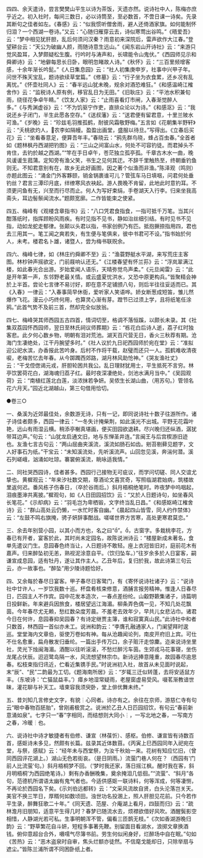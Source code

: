 <!-- { "loadSidebar": true } -->
四四、余天遣诗，尝言樊樊山平生以诗为茶饭，天遗亦然。说诗社中人，陈梅亦庶乎近之。初入社时，每间三数日，必以诗筒至，至必数首，不啻日课一诗矣。先录其断句之佳者如左。《春感》云：“似我惯听僧舍雨，避人还倚酒家旗。如何能制怀归泪？一个西湖一卷诗。”又云：“心随归雁穿云去，诗似寒莺出谷鸣。”《晤爱吾》云：“梦中相见犹肝胆，乱后何须问汉秦？雨意初来深院后，雷声欲作大江春。”登望耕台云：“天公为破幽人颜，雨随诗意生远山。”《闻东岩山开诗社》云：“来游只觉风盈耳，入梦颇疑松生腹。行吟时与涛声和，长啸能令山鬼伏。”《西园师见示和舜卿诗》云：“地僻每思长日卧，眼明忽睹故人诗。”《秋怀》云：“三百里频增客感，十余年渐长吟髭。”《人日集息园》云：“社人初集庚申岁，社事中兴甲子年。问世不殊天宝乱，题诗欲续草堂篇。”《修墓》云：“行子坐为衣食累，还乡况有乱离忧。”《怀壶社同人》云：“春半远山犹未晚，规余对酒恐难狂。”《和感温崎江榷舍作》云：“监税诗人原有例，移官乱日为无田。”《旧耿庄》云：“平池水积兼旬雨，绕径花争卓午睛。”《饮友人家》云：“止雨喜看灯市闸，入春渐觉醉人多。”《与秀渊虚谷》云：“不为饥驱宁作吏，直排众论以为诗。”《和感沤》云：“我说还乡子闭门，半生此愿各空存。”《送叔藩》云：”送君便有留君意，十里兰陂水可渔。”《岁晚》云：“珍兹毛羽推孤鹤，耐彼风霜敬野梅。”五言如《花朝集半野轩》云：“夭桃欲灼人，农李如隔幔。盈盈出画堂，盛服以待旦。”写得出。《立春后买花》云：“坐看春意足，便算吾年丰。”春晓云：“鸦先群鸟晓，蜂占百虫春。”全首者如《题林枫丹西湖把钓图》云：“三山之间富山水，何处不可容钓徒。而君掉头不肯住，去钓於越之西湖。”“竿在手日卓午，苍茫独立孤亭孤。千章古木水一曲，晚风谖谖生菰蒲。定知旁有渔父笑，书生之见何其迂。不辞千里触热至，终朝垂钓鱼则无。不知君意别有在，故乡无此好画图，因之著个似渔而非渔。”陈泽观（鸣则）亦题此图云：“涌金门外客夥颐，销金锅裹谁可儿？管弦车马日填咽，问君何处垂钓丝？君言三潭印月底，绊缭寒风衣袂起。游人畏晚不肯留，此地此时意钓耳。不须更问鱼有无，兴至而行尽而止。何人为写好束绢，手卷湖天入行李。归来坐我高斋头，耳边髻鬃闻流水。”题颇宽廓。二作皆能束之使紧。

四五、梅峰有《观楼含章指书》云：“八口凭君食指食，一指可抵千万笔。当其兴酣落纸时，指挥顾盼风雨疾。有时见指不见书，静如治丝细引结。有时见书不见指，动如龙蛇走郁律。张颠以头君以指，书家创例乃有匹。抵抱撅捺指用四，君也去三用其一。笔工闻之爽若失，有生便与笔俱来，彼中书君可不设。”指书始於何人，未考。楼君名卜雄，诸暨人，尝为梅书联贶余。

四六、梅峰七律，如《林庄约舜卿不至》云：“渔蓑野艇水平湖，来写荒庄主客图。林杪钟声摇欲定，门前屐响认还无。”《江楼春望有怀兰荪》云：“浮岚翠满江楼，如此春光合出游。岁始爱闻人语乐，天晴弥觉鸟声柔。”《元旦闻雷》云：“此是开年第一声，东邻野老最关情。或云盛夏忧洪水，又恐中原更构兵。”皆聚精会神於上半首。尝论七言律不易讨好，即在意不足铺颁八句，则后半往往妥适而已。其《入春》一律云：“入春事简早休衙，爱听家人笑语哗。娇女断葱成短笛，雏儿然爆作飞花。漫云小巧终何用，也算灵心渐有芽。蹬节已过须上学，且将纸笔任涂鸦。”此首气势不及前三首，然却完全似放翁。

四七、梅峰哭其师西园五古四首，情词切至，格调不落恒蹊，以颇长未录。其《社集双荔园怀西园师，翌日至林氏祠议师葬期》云：“栋花白后诗人逝，荔子红时独客悲。此夕何心数乡物，明朝有泪对荒池。湖天百尺营无日，香火三秋荐有期。沧海门生凄绝处，江干丹腕望多时。”《社人议於九日祀西园师於宛在堂》云：“准拟迎公祀水滨，办香报此苦吟身。后村不作将干载，赵璧而还只一人。孤鹤难收清夜唳，老梅苦忆去年春。从今踯躅西郊路，湖月林风助怆神。”《哭友渔社丈》云：“干戈倥偬谒元戎，肝胆轮困共我公。乱日理财犹用士，平生抵死不言穷。林亭饮罢荷花白，湖海魂归荔子红。最时夜深凄绝处，剑池水满月当中。”《吴园观荷》云：“南植红莲北白莲，淡浓抹若争妍。吴侬生长湖山曲，（用苏句。）管领名花六月天。”园近北湖越山，第三句借用恰切。



●卷三○

一、桑溪为近郊最佳处，余数游无诗，只有一记，即同说诗社十数子往游所作。诸子诗佳者颇多，西园一律云：“一冬失计掩柴荆，如此溪光不出城。平野无花霜叶艳，远山有雨湿云横。稍添亭榭真堪画，便买田园欲退耕。尽兴晚归还纵酒，潺犹带耳边声。”句云：“山犹龙启通文旧，地与东惮圣井连。”言闽王与后宫楔游旧迹也。友渔七言古句云：“两山屈曲夹溪流，溪流如肠石如齿。剜苔剔藓见题字，文人好事石为纸。”干宝云：“未知溪流处，先听溪流声。山回忽见溪，奔湍何潜。溪石列嵯峨，汹涌如吐琼。褰裳俯溪流，眺咏适我情。”

二、同社哭西园诗，佳者甚多。西园行己接物无可疵议，而学问切磋、同人交谊尤挚也。黄樨观云：“年来汐社数交期，尊酒论文喜赏奇，写照临湖君始病，筑楼故里返何迟。番风栋子伤春日，（卒於谷雨后。）斜月梧桐绝笔时。昨夜梦中呜咽起，泪痕墨渖共离披。”樨观句，如《人日田园招饮》云：“又於人日题诗句，如坐春风长笔花。”《示却病》云：“羽毛岂为卑栖锻，文字终当乱日昌。”《和感妪崎江榷舍诗》云：“群山高处云仍懒，一水忙时客自幽。”《晨起四山皆雪，同人约作禁体》云：“左鼓不鸣右旗掩，骋子妍辞事酣战。嗟嗟世界方苦寒，高处更寒君莫恋。”

三、余去年别营小园，以其小而方也，名之曰“”。，古窗字。多栽桃李花，方春已有开者，宴客於此，其时尚未定园名，故陈说洲诗云：“楼屋新成未著名，食单先遣议门生。息园春色终当让，人日题诗不敢轻。座上衣冠皆旧对，庭前花木有嘉声。归来醉坠初无恙，熟视泥涂意自平。（饮归坠车。）”往岁余多於人日宴客，嗣谦宣成息园，适有牡丹，遂让其作主人。乙丑年后，复归於我，故此诗第三句云云，亦一故事也。“醉坠”用少陵诗题恰好。

四、又余每於春尽日宴客。甲子春尽日客鹭门，有《寄怀说诗社诸子》云：“说诗社中廿许人，一岁饮我数十巡。杯盘肴核束修意，酒脯言报劳精神。惟逢人日春尽日，匹园主人不作宾。园中花发本造次，一春点差纷纶。山觳野簌集诸子，诗篇明日投鲜新。年来避兵因旅食，楼居望远江海湄。柳条弄色偶一见，不知几处花飘茵。今年春尽尤无赖，愁红数朵度芳晨。不羞老去效年少，早共儿女悲沾巾。诸君今日在何许，息园春抑吴园春？有诗定继贾主簿，谁和寂寞真山民。”此诗社中和者只数首，林西园一首似亦未工。说洲和韵云：“李膺孔融通家人，门阑望拜时逡巡。堂堂海内文章伯，驱使万卷如有神。每从沧趣闻论列，南皮开府旧上宾。可仕不仕名愈重，扁舟散发归垂纶。一篇出手传万口，余子赃汗走惊麇。迩来说诗坐里社，灵光下烛闽海湄。酒酣以往听滚滚，不愁烂醉污车茵。生郊戎马花事寝，坐伤龙尾占伏辰。迢迢鹭岛隔一水，风流想望林宗巾。新诗远捧意隆重，故园春尽逾思春。松枝束指归讯近，伫看近集镌手民。”时说洲初入社，故首从未见面时说起，末“辰”、“民”二韵最为工切。《题海南所居》云：“岁辄三迁似转蓬，去将安适鼠方丰。（东坡诗：‘亡猫鼠益丰。’）瘴乡地湿常疑雨，老屋窗虚易受风。啜茗渐教谙世昧，灌花聊与补天工。墙束容我须臾卧，堂上俳优舞未终。”

五、昔刘知几言修史文字，有貌┆心同者。诗亦有之。余往在京师，游慈仁寺有句云“眼中春物百胚胎”，曾刚甫极赏之。说洲於乙丑人日匹园招饮，有句云“春前新意涌如泉”。七字只一“春”字相同，而结想则大同小┆，一写北地之春，一写南方之春，冷暖┆也。

六、说诗社中诗才敏捷者有伯修、谦宣（林葆忻）、感枢。伯修、谦宣皆有诗数百首，感妪诗未多见，然颇有长篇。兹录其近体数苜。《丙寅上巳西园同年入祀宛在堂，与祭，感赋》云：“经年未与西堂祭，为汝千秋始一来。花树有知应忆旧，（曾同西园评花湖上。）湖山无色若街哀。（是日阴雨。）流萤门巷人何在？（西园有‘门前人比流萤’句。）斜月梧桐梦不回。（‘梦时我还家，落日摇江枫。醒时我在客，斜月明梧桐’为西园绝笔诗。）剩有办香酬晚集，奠余掩泪几低徊。”“流萤”、“斜月”各句，范德机所谓语太幽有鬼气者也。今适供感妪一联诗料，何等浑成，何等凄恻，不再论於西园名下矣。《示刘伯远都转》云：“文采风流故自贤，白头沦落岂关天。美官不换三竿日，厚糈何如数顷田。浊世功名投溷上，照人肝胆见花前。只今若作平生录，醉舞狂歌二十年。”《同天遗、范屋、介庵湖上看月，四鼓而归》云：“疏林澹月旧朋知，适意平生得几时？春梦已随流水去，烦襟欲借好风吹。酒醒鬓影空相惜，人静湖光若可私。生事明朝浑不管，偏看三匝鹊无枝。”《次如香湖游晚归韵》云：“野草繁花自斗妍，短程多事著先鞭。别留面目看湖水，浪掷文章换酒钱。俯仰意超台合外，嗫嚅气尽簿书前。劳生何似闲身好，烂醉场中自在眠。”句如《苦热》云：“恶木盗泉时自审，焦头烂额亦徒然。不信麾戈能却日，只除举扇与遮尘。”皆陈兰浦所谓不同困卧纸上者。


